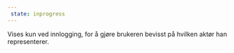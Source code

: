 ```yaml
---
 state: inprogress
---
```

Vises kun ved innlogging, for å gjøre brukeren bevisst på hvilken aktør han representerer. 
